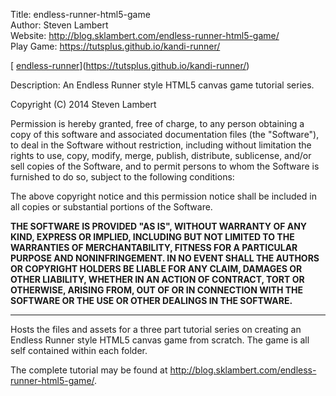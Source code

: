Title: endless-runner-html5-game<br>
Author: Steven Lambert<br>
Website: http://blog.sklambert.com/endless-runner-html5-game/<br>
Play Game: https://tutsplus.github.io/kandi-runner/<br>

[ [endless-runner](https://raw.githubusercontent.com/straker/endless-runner-html5-game/master/game.PNG)](https://tutsplus.github.io/kandi-runner/)

Description: An Endless Runner style HTML5 canvas game tutorial series.</br>

Copyright (C) 2014 Steven Lambert

Permission is hereby granted, free of charge, to any person obtaining a copy of this software and associated documentation files (the "Software"), to deal in the Software without restriction, including without limitation the rights to use, copy, modify, merge, publish, distribute, sublicense, and/or sell copies of the Software, and to permit persons to whom the Software is furnished to do so, subject to the following conditions:

The above copyright notice and this permission notice shall be included in all copies or substantial portions of the Software.

**THE SOFTWARE IS PROVIDED "AS IS", WITHOUT WARRANTY OF ANY KIND, EXPRESS OR IMPLIED, INCLUDING BUT NOT LIMITED TO THE WARRANTIES OF MERCHANTABILITY, FITNESS FOR A PARTICULAR PURPOSE AND NONINFRINGEMENT. IN NO EVENT SHALL THE AUTHORS OR COPYRIGHT HOLDERS BE LIABLE FOR ANY CLAIM, DAMAGES OR OTHER LIABILITY, WHETHER IN AN ACTION OF CONTRACT, TORT OR OTHERWISE, ARISING FROM, OUT OF OR IN CONNECTION WITH THE SOFTWARE OR THE USE OR OTHER DEALINGS IN THE SOFTWARE.**
- - -
Hosts the files and assets for a three part tutorial series on creating an Endless Runner style HTML5 canvas game from scratch. The game is all self contained within each folder.

The complete tutorial may be found at http://blog.sklambert.com/endless-runner-html5-game/.
 